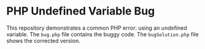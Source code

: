# PHP Undefined Variable Bug
This repository demonstrates a common PHP error: using an undefined variable. The `bug.php` file contains the buggy code. The `bugSolution.php` file shows the corrected version.
